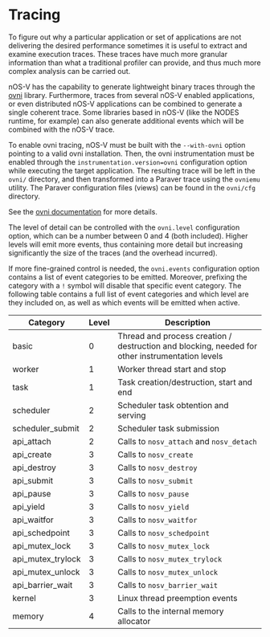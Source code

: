# Tracing

To figure out why a particular application or set of applications are not delivering the desired performance sometimes
it is useful to extract and examine execution traces. These traces have much more granular information than what a
traditional profiler can provide, and thus much more complex analysis can be carried out.

nOS-V has the capability to generate lightweight binary traces through the [ovni](https://ovni.readthedocs.io) library.
Furthermore, traces from several nOS-V enabled applications, or even distributed nOS-V applications can be combined
to generate a single coherent trace. Some libraries based in nOS-V (like the NODES runtime, for example) can also
generate additional events which will be combined with the nOS-V trace.

To enable ovni tracing, nOS-V must be built with the `--with-ovni` option pointing to a valid ovni installation. Then,
the ovni instrumentation must be enabled through the `instrumentation.version=ovni` configuration option while executing
the target application. The resulting trace will be left in the `ovni/` directory, and then transformed into a Paraver
trace using the `ovniemu` utility. The Paraver configuration files (views) can be found in the `ovni/cfg` directory.

See the [ovni documentation](https://ovni.readthedocs.io) for more details.

The level of detail can be controlled with the `ovni.level` configuration option, which can be a number between 0 and 4
(both included). Higher levels will emit more events, thus containing more detail but increasing significantly the size
of the traces (and the overhead incurred).

If more fine-grained control is needed, the `ovni.events` configuration option contains a list of event categories to be
emitted. Moreover, prefixing the category with a `!` symbol will disable that specific event category. The following
table contains a full list of event categories and which level are they included on, as well as which events will be emitted when active.

| Category         | Level | Description |
| ---------------- | ----- | ----------- |
| basic            |     0 | Thread and process creation / destruction and blocking, needed for other instrumentation levels |
| worker           |     1 | Worker thread start and stop |
| task             |     1 | Task creation/destruction, start and end |
| scheduler        |     2 | Scheduler task obtention and serving |
| scheduler_submit |     2 | Scheduler task submission |
| api_attach       |     2 | Calls to `nosv_attach` and `nosv_detach` |
| api_create       |     3 | Calls to `nosv_create` |
| api_destroy      |     3 | Calls to `nosv_destroy` |
| api_submit       |     3 | Calls to `nosv_submit` |
| api_pause        |     3 | Calls to `nosv_pause` |
| api_yield        |     3 | Calls to `nosv_yield` |
| api_waitfor      |     3 | Calls to `nosv_waitfor` |
| api_schedpoint   |     3 | Calls to `nosv_schedpoint` |
| api_mutex_lock   |     3 | Calls to `nosv_mutex_lock` |
| api_mutex_trylock|     3 | Calls to `nosv_mutex_trylock` |
| api_mutex_unlock |     3 | Calls to `nosv_mutex_unlock` |
| api_barrier_wait |     3 | Calls to `nosv_barrier_wait` |
| kernel           |     3 | Linux thread preemption events |
| memory           |     4 | Calls to the internal memory allocator |
